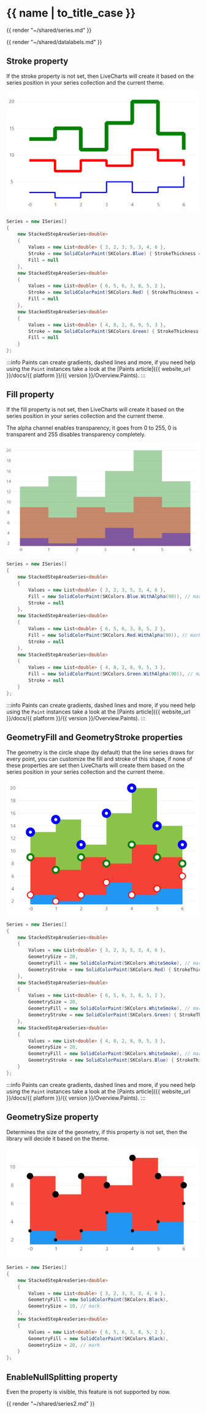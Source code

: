 <!--
To get help on editing this file, see https://github.com/beto-rodriguez/LiveCharts2/blob/dev/docs/readme.md
-->

# {{ name | to_title_case }}

{{ render "~/shared/series.md" }}

{{ render "~/shared/datalabels.md" }}

## Stroke property

If the stroke property is not set, then LiveCharts will create it based on the series position in your series collection
and the current theme.

![image](https://raw.githubusercontent.com/beto-rodriguez/LiveCharts2/dev/docs/_assets/stackedstepstroke.png)

```csharp
Series = new ISeries[]
{
    new StackedStepAreaSeries<double>
    {
        Values = new List<double> { 3, 2, 3, 5, 3, 4, 6 },
        Stroke = new SolidColorPaint(SKColors.Blue) { StrokeThickness = 4 }, // mark
        Fill = null
    },
    new StackedStepAreaSeries<double>
    {
        Values = new List<double> { 6, 5, 6, 3, 8, 5, 2 },
        Stroke = new SolidColorPaint(SKColors.Red) { StrokeThickness = 8 }, // mark
        Fill = null
    },
    new StackedStepAreaSeries<double>
    {
        Values = new List<double> { 4, 8, 2, 8, 9, 5, 3 },
        Stroke = new SolidColorPaint(SKColors.Green) { StrokeThickness = 12 }, // mark
        Fill = null
    }
};
```

:::info
Paints can create gradients, dashed lines and more, if you need help using the `Paint` instances take 
a look at the [Paints article]({{ website_url }}/docs/{{ platform }}/{{ version }}/Overview.Paints).
:::

## Fill property

If the fill property is not set, then LiveCharts will create it based on the series position in your series collection
and the current theme.

The alpha channel enables transparency, it goes from 0 to 255, 0 is transparent and 255 disables transparency completely.

![image](https://raw.githubusercontent.com/beto-rodriguez/LiveCharts2/dev/docs/_assets/stackedstepfill.png)

```csharp
Series = new ISeries[]
{
    new StackedStepAreaSeries<double>
    {
        Values = new List<double> { 3, 2, 3, 5, 3, 4, 6 },
        Fill = new SolidColorPaint(SKColors.Blue.WithAlpha(90)), // mark
        Stroke = null
    },
    new StackedStepAreaSeries<double>
    {
        Values = new List<double> { 6, 5, 6, 3, 8, 5, 2 },
        Fill = new SolidColorPaint(SKColors.Red.WithAlpha(90)), // mark
        Stroke = null
    },
    new StackedStepAreaSeries<double>
    {
        Values = new List<double> { 4, 8, 2, 8, 9, 5, 3 },
        Fill = new SolidColorPaint(SKColors.Green.WithAlpha(90)), // mark
        Stroke = null
    }
};
```

:::info
Paints can create gradients, dashed lines and more, if you need help using the `Paint` instances take 
a look at the [Paints article]({{ website_url }}/docs/{{ platform }}/{{ version }}/Overview.Paints).
:::

## GeometryFill and GeometryStroke properties

The geometry is the circle shape (by default) that the line series draws for every point, you can customize
the fill and stroke of this shape, if none of these properties are set then LiveCharts will create them based on 
the series position in your series collection and the current theme.

![image](https://raw.githubusercontent.com/beto-rodriguez/LiveCharts2/dev/docs/_assets/stackedstepgs.png)

```csharp
Series = new ISeries[]
{
    new StackedStepAreaSeries<double>
    {
        Values = new List<double> { 3, 2, 3, 5, 3, 4, 6 },
        GeometrySize = 20,
        GeometryFill = new SolidColorPaint(SKColors.WhiteSmoke), // mark
        GeometryStroke = new SolidColorPaint(SKColors.Red) { StrokeThickness = 3 }, // mark
    },
    new StackedStepAreaSeries<double>
    {
        Values = new List<double> { 6, 5, 6, 3, 8, 5, 2 },
        GeometrySize = 20,
        GeometryFill = new SolidColorPaint(SKColors.WhiteSmoke), // mark
        GeometryStroke = new SolidColorPaint(SKColors.Green) { StrokeThickness = 6 }, // mark
    },
    new StackedStepAreaSeries<double>
    {
        Values = new List<double> { 4, 8, 2, 8, 9, 5, 3 },
        GeometrySize = 20,
        GeometryFill = new SolidColorPaint(SKColors.WhiteSmoke), // mark
        GeometryStroke = new SolidColorPaint(SKColors.Blue) { StrokeThickness = 10 }, // mark
    }
};
```

:::info
Paints can create gradients, dashed lines and more, if you need help using the `Paint` instances take 
a look at the [Paints article]({{ website_url }}/docs/{{ platform }}/{{ version }}/Overview.Paints).
:::

## GeometrySize property

Determines the size of the geometry, if this property is not set, then the library will decide it based on the theme.

![image](https://raw.githubusercontent.com/beto-rodriguez/LiveCharts2/dev/docs/_assets/stackedstepgss.png)

```csharp
Series = new ISeries[]
{
    new StackedStepAreaSeries<double>
    {
        Values = new List<double> { 3, 2, 3, 5, 3, 4, 6 },
        GeometryFill = new SolidColorPaint(SKColors.Black),
        GeometrySize = 10, // mark
    },
    new StackedStepAreaSeries<double>
    {
        Values = new List<double> { 6, 5, 6, 3, 8, 5, 2 },
        GeometryFill = new SolidColorPaint(SKColors.Black),
        GeometrySize = 20, // mark
    }
};
```

## EnableNullSplitting property

Even the property is visible, this feature is not supported by now.

{{ render "~/shared/series2.md" }}
